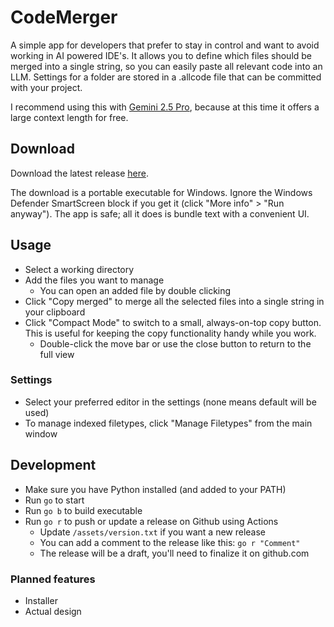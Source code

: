 # CodeMerger

A simple app for developers that prefer to stay in control and want to avoid working in AI powered IDE's. It allows you to define which files should be merged into a single string, so you can easily paste all relevant code into an LLM. Settings for a folder are stored in a .allcode file that can be committed with your project.

I recommend using this with [Gemini 2.5 Pro](https://aistudio.google.com/prompts/new_chat), because at this time it offers a large context length for free.


## Download

Download the latest release [here](https://github.com/DrSiemer/codemerger/releases).

The download is a portable executable for Windows. Ignore the Windows Defender SmartScreen block if you get it (click "More info" > "Run anyway"). The app is safe; all it does is bundle text with a convenient UI.


## Usage

- Select a working directory
- Add the files you want to manage
    - You can open an added file by double clicking
- Click "Copy merged" to merge all the selected files into a single string in your clipboard
- Click "Compact Mode" to switch to a small, always-on-top copy button. This is useful for keeping the copy functionality handy while you work.
    - Double-click the move bar or use the close button to return to the full view


### Settings

- Select your preferred editor in the settings (none means default will be used)
- To manage indexed filetypes, click "Manage Filetypes" from the main window


## Development

- Make sure you have Python installed (and added to your PATH)
- Run `go` to start
- Run `go b` to build executable
- Run `go r` to push or update a release on Github using Actions
    - Update `/assets/version.txt` if you want a new release
    - You can add a comment to the release like this: `go r "Comment"`
    - The release will be a draft, you'll need to finalize it on github.com


### Planned features

- Installer
- Actual design